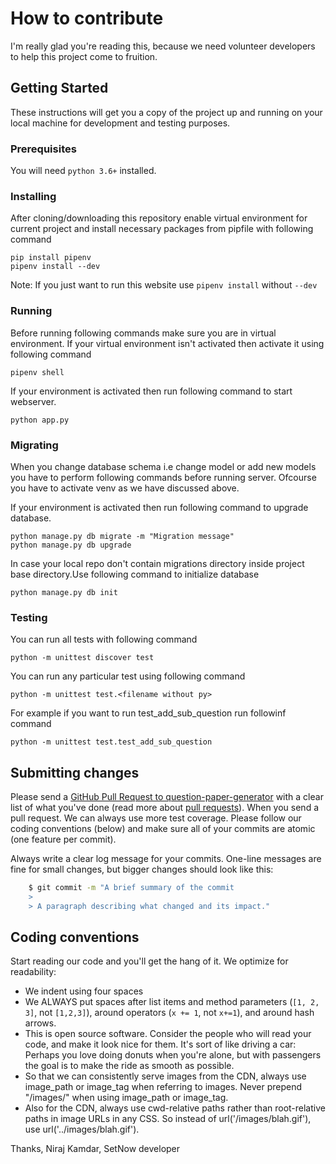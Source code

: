 # How to contribute

I'm really glad you're reading this, because we need volunteer developers to help this project come to fruition.


## Getting Started
These instructions will get you a copy of the project up and running on your local machine for development and testing purposes.


### Prerequisites

You will need `python 3.6+` installed.

### Installing

After cloning/downloading this repository enable virtual environment for current project and install necessary packages from pipfile with following command

```console
pip install pipenv
pipenv install --dev
```

Note: If you just want to run this website use `pipenv install` without `--dev` 

### Running

Before running following commands make sure you are in virtual environment. If your virtual environment isn't activated then activate it using following command
```console
pipenv shell
```
If your environment is activated then run following command to start webserver.
```console
python app.py
```

### Migrating

When you change database schema i.e change model or add new models you have to perform following commands before running server. Ofcourse you have to activate venv as we have discussed above.

If your environment is activated then run following command to upgrade database.
```console
python manage.py db migrate -m "Migration message"
python manage.py db upgrade
```
In case your local repo don't contain migrations directory inside project base directory.Use following command to initialize database
```console
python manage.py db init
```

### Testing

You can run all tests with following command
```console
python -m unittest discover test
```
You can run any particular test using following command
```console
python -m unittest test.<filename without py>
```
For example if you want to run test_add_sub_question run followinf command
```console
python -m unittest test.test_add_sub_question
```

## Submitting changes

Please send a [GitHub Pull Request to question-paper-generator](https://github.com/Niraj-Kamdar/question-paper-generator/pull/new/master) with a clear list of what you've done (read more about [pull requests](http://help.github.com/pull-requests/)). When you send a pull request. We can always use more test coverage. Please follow our coding conventions (below) and make sure all of your commits are atomic (one feature per commit).

Always write a clear log message for your commits. One-line messages are fine for small changes, but bigger changes should look like this:
```bash
    $ git commit -m "A brief summary of the commit
    > 
    > A paragraph describing what changed and its impact."
```

## Coding conventions

Start reading our code and you'll get the hang of it. We optimize for readability:

  * We indent using four spaces
  * We ALWAYS put spaces after list items and method parameters (`[1, 2, 3]`, not `[1,2,3]`), around operators (`x += 1`, not `x+=1`), and around hash arrows.
  * This is open source software. Consider the people who will read your code, and make it look nice for them. It's sort of like driving a car: Perhaps you love doing donuts when you're alone, but with passengers the goal is to make the ride as smooth as possible.
  * So that we can consistently serve images from the CDN, always use image_path or image_tag when referring to images. Never prepend "/images/" when using image_path or image_tag.
  * Also for the CDN, always use cwd-relative paths rather than root-relative paths in image URLs in any CSS. So instead of url('/images/blah.gif'), use url('../images/blah.gif').

Thanks,
Niraj Kamdar, SetNow developer
